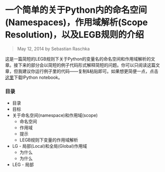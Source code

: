 # 一个简单的关于Python内的命名空间(Namespaces)，作用域解析(Scope Resolution)，以及LEGB规则的介绍

> May 12, 2014
> by Sebastian Raschka

这是一篇简短的LEGB规则下关于Python的变量名的命名空间和作用域解析的文章。接下来的部分会以简短的例子代码形式解释简短的问题。你可以只阅读这篇文章，但我建议你运行例子里的代码——复制&粘贴即可。如果想更简便一点，点击[这里]()下载IPython notebook。


### 目录

* 目录
* 目标
* 关于命名空间(namespace)和作用域(scope)
	* 命名空间
	* 作用域
	* 提示
	* LEGB规则下变量的作用域解析
* LG - 局部(Local)和全局(Global)作用域
	* 为什么
	* 为什么
* LEG - 局部

